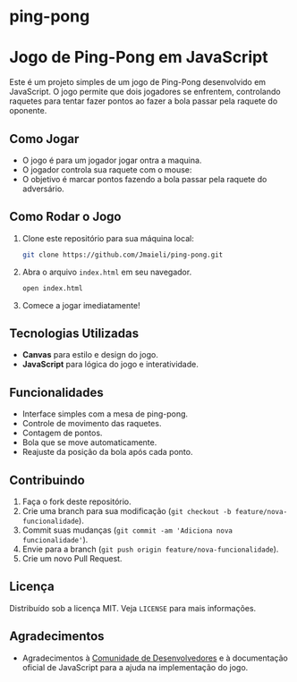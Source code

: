 # ping-pong

# Jogo de Ping-Pong em JavaScript

Este é um projeto simples de um jogo de Ping-Pong desenvolvido em JavaScript. O jogo permite que dois jogadores se enfrentem, controlando raquetes
para tentar fazer pontos ao fazer a bola passar pela raquete do oponente.

## Como Jogar

- O jogo é para um jogador jogar ontra a maquina.
- O jogador controla sua raquete com o mouse:
- O objetivo é marcar pontos fazendo a bola passar pela raquete do adversário.

## Como Rodar o Jogo

1. Clone este repositório para sua máquina local:

   ```bash
   git clone https://github.com/Jmaieli/ping-pong.git
   ```

2. Abra o arquivo `index.html` em seu navegador.

   ```bash
   open index.html
   ```

3. Comece a jogar imediatamente!

## Tecnologias Utilizadas

- **Canvas** para estilo e design do jogo.
- **JavaScript** para lógica do jogo e interatividade.

## Funcionalidades

- Interface simples com a mesa de ping-pong.
- Controle de movimento das raquetes.
- Contagem de pontos.
- Bola que se move automaticamente.
- Reajuste da posição da bola após cada ponto.

## Contribuindo

1. Faça o fork deste repositório.
2. Crie uma branch para sua modificação (`git checkout -b feature/nova-funcionalidade`).
3. Commit suas mudanças (`git commit -am 'Adiciona nova funcionalidade'`).
4. Envie para a branch (`git push origin feature/nova-funcionalidade`).
5. Crie um novo Pull Request.

## Licença

Distribuído sob a licença MIT. Veja `LICENSE` para mais informações.

## Agradecimentos

- Agradecimentos à [Comunidade de Desenvolvedores](https://www.github.com) e à documentação oficial de JavaScript para a ajuda na implementação do jogo.
